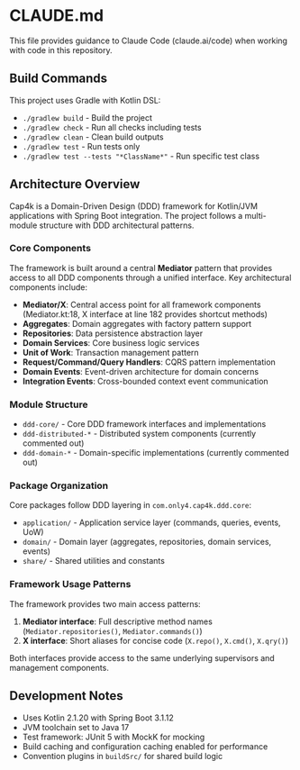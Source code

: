 # CLAUDE.md

This file provides guidance to Claude Code (claude.ai/code) when working with code in this repository.

## Build Commands

This project uses Gradle with Kotlin DSL:

- `./gradlew build` - Build the project
- `./gradlew check` - Run all checks including tests
- `./gradlew clean` - Clean build outputs
- `./gradlew test` - Run tests only
- `./gradlew test --tests "*ClassName*"` - Run specific test class

## Architecture Overview

Cap4k is a Domain-Driven Design (DDD) framework for Kotlin/JVM applications with Spring Boot integration. The project
follows a multi-module structure with DDD architectural patterns.

### Core Components

The framework is built around a central **Mediator** pattern that provides access to all DDD components through a
unified interface. Key architectural components include:

- **Mediator/X**: Central access point for all framework components (Mediator.kt:18, X interface at line 182 provides
  shortcut methods)
- **Aggregates**: Domain aggregates with factory pattern support
- **Repositories**: Data persistence abstraction layer
- **Domain Services**: Core business logic services
- **Unit of Work**: Transaction management pattern
- **Request/Command/Query Handlers**: CQRS pattern implementation
- **Domain Events**: Event-driven architecture for domain concerns
- **Integration Events**: Cross-bounded context event communication

### Module Structure

- `ddd-core/` - Core DDD framework interfaces and implementations
- `ddd-distributed-*` - Distributed system components (currently commented out)
- `ddd-domain-*` - Domain-specific implementations (currently commented out)

### Package Organization

Core packages follow DDD layering in `com.only4.cap4k.ddd.core`:

- `application/` - Application service layer (commands, queries, events, UoW)
- `domain/` - Domain layer (aggregates, repositories, domain services, events)
- `share/` - Shared utilities and constants

### Framework Usage Patterns

The framework provides two main access patterns:

1. **Mediator interface**: Full descriptive method names (`Mediator.repositories()`, `Mediator.commands()`)
2. **X interface**: Short aliases for concise code (`X.repo()`, `X.cmd()`, `X.qry()`)

Both interfaces provide access to the same underlying supervisors and management components.

## Development Notes

- Uses Kotlin 2.1.20 with Spring Boot 3.1.12
- JVM toolchain set to Java 17
- Test framework: JUnit 5 with MockK for mocking
- Build caching and configuration caching enabled for performance
- Convention plugins in `buildSrc/` for shared build logic
